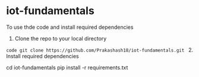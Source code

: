 # iot-fundamentals

To use thde code and install required dependencies

1. Clone the repo to your local directory

`code
git clone https://github.com/Prakashash18/iot-fundamentals.git
`
2. Install required dependencies 

cd iot-fundamentals
pip install -r requirements.txt
